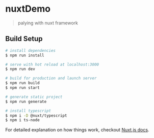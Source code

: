 # nuxtDemo

> palying with nuxt framework

## Build Setup

``` bash
# install dependencies
$ npm run install

# serve with hot reload at localhost:3000
$ npm run dev

# build for production and launch server
$ npm run build
$ npm run start

# generate static project
$ npm run generate

# install typescript
$ npm i -D @nuxt/typescript
$ npm i ts-node
```

For detailed explanation on how things work, checkout [Nuxt.js docs](https://nuxtjs.org).
